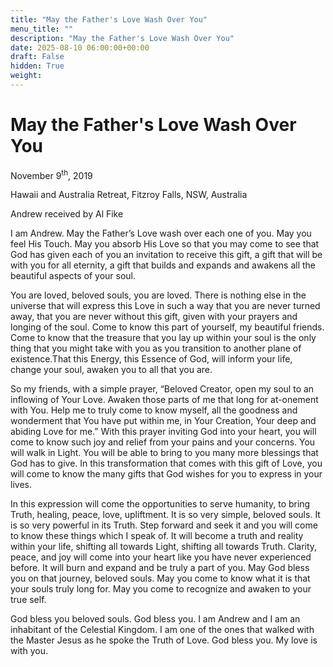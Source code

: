 ```yaml
---
title: "May the Father's Love Wash Over You"
menu_title: ""
description: "May the Father's Love Wash Over You"
date: 2025-08-10 06:00:00+00:00
draft: False
hidden: True
weight:
---
```

# May the Father's Love Wash Over You

November 9<sup>th</sup>, 2019

Hawaii and Australia Retreat, Fitzroy Falls, NSW, Australia

Andrew received by Al Fike

I am Andrew. May the Father’s Love wash over each one of you. May you feel His Touch. May you absorb His Love so that you may come to see that God has given each of you an invitation to receive this gift, a gift that will be with you for all eternity, a gift that builds and expands and awakens all the beautiful aspects of your soul.

You are loved, beloved souls, you are loved. There is nothing else in the universe that will express this Love in such a way that you are never turned away, that you are never without this gift, given with your prayers and longing of the soul. Come to know this part of yourself, my beautiful friends. Come to know that the treasure that you lay up within your soul is the only thing that you might take with you as you transition to another plane of existence.That this Energy, this Essence of God, will inform your life, change your soul, awaken you to all that you are.

So my friends, with a simple prayer, “Beloved Creator, open my soul to an inflowing of Your Love. Awaken those parts of me that long for at-onement with You. Help me to truly come to know myself, all the goodness and wonderment that You have put within me, in Your Creation, Your deep and abiding Love for me.” With this prayer inviting God into your heart, you will come to know such joy and relief from your pains and your concerns. You will walk in Light. You will be able to bring to you many more blessings that God has to give. In this transformation that comes with this gift of Love, you will come to know the many gifts that God wishes for you to express in your lives.

In this expression will come the opportunities to serve humanity, to bring Truth, healing, peace, love, upliftment. It is so very simple, beloved souls. It is so very powerful in its Truth. Step forward and seek it and you will come to know these things which I speak of. It will become a truth and reality within your life, shifting all towards Light, shifting all towards Truth. Clarity, peace, and joy will come into your heart like you have never experienced before. It will burn and expand and be truly a part of you. May God bless you on that journey, beloved souls. May you come to know what it is that your souls truly long for. May you come to recognize and awaken to your true self.

God bless you beloved souls. God bless you. I am Andrew and I am an inhabitant of the Celestial Kingdom. I am one of the ones that walked with the Master Jesus as he spoke the Truth of Love. God bless you. My love is with you.
